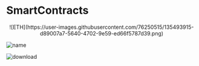 # SmartContracts

<p align="center">
![ETH](https://user-images.githubusercontent.com/76250515/135493915-d89007a7-5640-4702-9e59-ed66f5787d39.png)
<p/>

<img src="https://www.pngwing.com/es/free-png-sunvn" alt="name"/>

  
![download](https://user-images.githubusercontent.com/76250515/135490126-99c201c8-c565-4a14-b1c9-636bde637e43.png)
